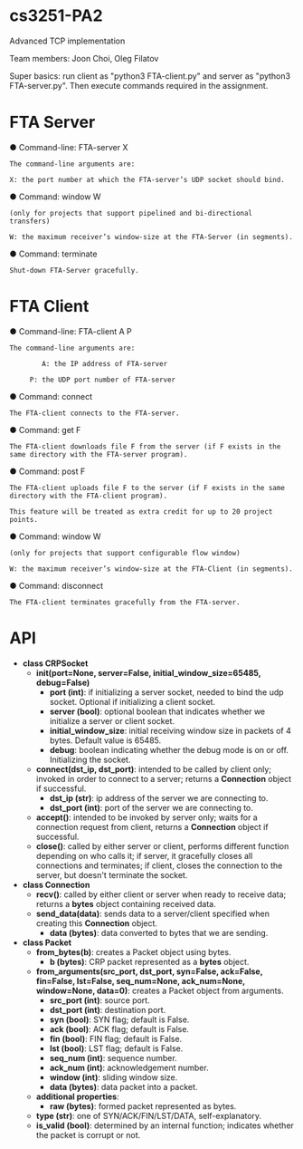 # cs3251-PA2
Advanced TCP implementation

Team members: Joon Choi, Oleg Filatov

Super basics: run client as "python3 FTA-client.py" and server as "python3 FTA-server.py". Then execute commands required in the assignment.

# FTA Server
● Command-line: FTA-server X

 	The command-line arguments are:

	X: the port number at which the FTA-server’s UDP socket should bind.

● Command: window W

	(only for projects that support pipelined and bi-directional transfers)

	W: the maximum receiver’s window-size at the FTA-Server (in segments).

● Command: terminate

	Shut-down FTA-Server gracefully.

# FTA Client

● Command-line: FTA-client A P

 	The command-line arguments are:

           	A: the IP address of FTA-server

 	     P: the UDP port number of FTA-server

● Command: connect

	The FTA-client connects to the FTA-server.

● Command: get F

	The FTA-client downloads file F from the server (if F exists in the same directory with the FTA-server program).

● Command: post F

	The FTA-client uploads file F to the server (if F exists in the same directory with the FTA-client program).

	This feature will be treated as extra credit for up to 20 project points.

● Command: window W

	(only for projects that support configurable flow window)

	W: the maximum receiver’s window-size at the FTA-Client (in segments).

● Command: disconnect

	The FTA-client terminates gracefully from the FTA-server.

# API

* **class CRPSocket**
	* **__init__(port=None, server=False, initial_window_size=65485, debug=False)**
		* **port (int)**: if initializing a server socket, needed to bind the udp socket. Optional if initializing a client socket.
		* **server (bool)**: optional boolean that indicates whether we initialize a server or client socket.
		* **initial_window_size**: initial receiving window size in packets of 4 bytes. Default value is 65485.
		* **debug**: boolean indicating whether the debug mode is on or off.
		Initializing the socket.
	* **connect(dst_ip, dst_port)**: intended to be called by client only; invoked in order to connect to a server; returns a **Connection** object if successful.
		* **dst_ip (str)**: ip address of the server we are connecting to.
		* **dst_port (int)**: port of the server we are connecting to.
	* **accept()**: intended to be invoked by server only; waits for a connection request from client, returns a **Connection** object if successful.
	* **close()**: called by either server or client, performs different function depending on who calls it; if server, it gracefully closes all connections and terminates; if client, closes the connection to the server, but doesn't terminate the socket.
* **class Connection**
	* **recv()**: called by either client or server when ready to receive data; returns a **bytes** object containing received data.
	* **send_data(data)**: sends data to a server/client specified when creating this **Connection** object.
		* **data (bytes)**: data converted to bytes that we are sending.
* **class Packet**
	* **from_bytes(b)**: creates a Packet object using bytes.
		* **b (bytes)**: CRP packet represented as a **bytes** object.
	* **from_arguments(src_port, dst_port, syn=False, ack=False, fin=False, lst=False, seq_num=None, ack_num=None, window=None, data=0)**: creates a Packet object from arguments.
		* **src_port (int)**: source port.
		* **dst_port (int)**: destination port.
		* **syn (bool)**: SYN flag; default is False.
		* **ack (bool)**: ACK flag; default is False.
		* **fin (bool)**: FIN flag; default is False.
		* **lst (bool)**: LST flag; default is False.
		* **seq_num (int)**: sequence number.
		* **ack_num (int)**: acknowledgement number.
		* **window (int)**: sliding window size.
		* **data (bytes)**: data packet into a packet.
	* **additional properties**:
		* **raw (bytes)**: formed packet represented as bytes.
    * **type (str)**: one of SYN/ACK/FIN/LST/DATA, self-explanatory.
    * **is_valid (bool)**: determined by an internal function; indicates whether the packet is corrupt or not.


